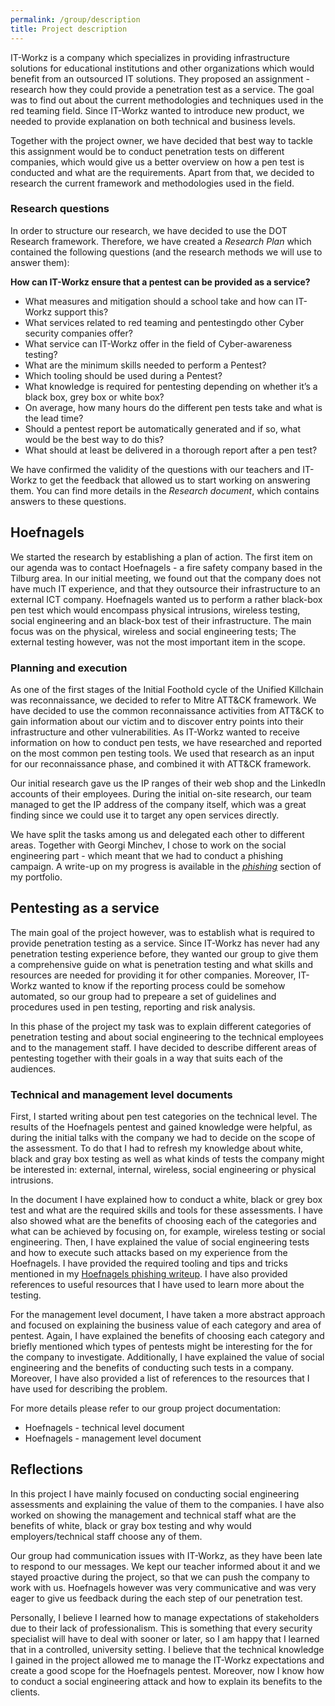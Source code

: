 ```yaml
---
permalink: /group/description
title: Project description
---
```


IT-Workz is a company which specializes in providing infrastructure solutions for educational institutions and other organizations which would
benefit from an outsourced IT solutions. They proposed an assignment - research how they could provide a penetration test as a service. The goal was
to find out about the current methodologies and techniques used in the red teaming field. Since IT-Workz wanted to introduce new product, we needed
to provide explanation on both technical and business levels.

Together with the project owner, we have decided that best way to tackle this assignment would be to conduct penetration tests on different companies,
which would give us a better overview on how a pen test is conducted and what are the requirements. Apart from that, we decided to research the current
framework and methodologies used in the field.

### Research questions

In order to structure our research, we have decided to use the DOT Research framework. Therefore, we have created a _Research Plan_ which contained the
following questions (and the research methods we will use to answer them):

**How can IT-Workz ensure that a pentest can be provided as a service?**

- What measures and mitigation should a school take and how can IT-Workz support this?
- What services related to red teaming and pentestingdo other Cyber security companies offer?
- What service can IT-Workz offer in the field of Cyber-awareness testing?
- What are the minimum skills needed to perform a Pentest?
- Which tooling should be used during a Pentest?
- What knowledge is required for pentesting depending on whether it’s a black box, grey box or white box?
- On average, how many hours do the different pen tests take and what is the lead time?
- Should a pentest report be automatically generated and if so, what would be the best way to do this?
- What should at least be delivered in a thorough report after a pen test?

We have confirmed the validity of the questions with our teachers and IT-Workz to get the feedback that allowed us to start working on answering them. You
can find more details in the _Research document_, which contains answers to these questions.

## Hoefnagels

We started the research by establishing a plan of action. The first item on our agenda was to contact Hoefnagels - a fire safety company based in the
Tilburg area. In our initial meeting, we found out that the company does not have much IT experience, and that they outsource their infrastructure
to an external ICT company. Hoefnagels wanted us to perform a rather black-box pen test which would encompass physical intrusions, wireless testing,
social engineering and an black-box test of their infrastructure. The main focus was on the physical, wireless and social engineering tests; The external
testing however, was not the most important item in the scope.

### Planning and execution

As one of the first stages of the Initial Foothold cycle of the Unified Killchain was reconnaissance, we decided to refer to Mitre ATT&CK framework.
We have decided to use the common reconnaissance activities from ATT&CK to gain information about our victim and to discover entry points into their
infrastructure and other vulnerabilities. As IT-Workz wanted to receive information on how to conduct pen tests, we have researched and reported on
the most common pen testing tools. We used that research as an input for our reconnaissance phase, and combined it with ATT&CK framework.

Our initial research gave us the IP ranges of their web shop and the LinkedIn accounts of their employees. During the initial on-site research, our
team managed to get the IP address of the company itself, which was a great finding since we could use it to target any open services directly.

We have split the tasks among us and delegated each other to different areas. Together with Georgi Minchev, I chose to work on the social engineering
part - which meant that we had to conduct a phishing campaign. A write-up on my progress is available in the
_[phishing](https://malpa222.github.io/portfolio/group/description)_ section of my portfolio.

## Pentesting as a service

The main goal of the project however, was to establish what is required to provide penetration testing as a service. Since IT-Workz has never had any
penetration testing experience before, they wanted our group to give them a comprehensive guide on what is penetration testing and what skills and
resources are needed for providing it for other companies. Moreover, IT-Workz wanted to know if the reporting process could be somehow automated, so
our group had to prepeare a set of guidelines and procedures used in pen testing, reporting and risk analysis.

In this phase of the project my task was to explain different categories of penetration testing and about social engineering to the technical
employees and to the management staff. I have decided to describe different areas of pentesting together with their goals in a way that suits each
of the audiences.

### Technical and management level documents

First, I started writing about pen test categories on the technical level. The results of the Hoefnagels pentest and gained knowledge were helpful, as
during the initial talks with the company we had to decide on the scope of the assessment. To do that I had to refresh my knowledge about white, black
and gray box testing as well as what kinds of tests the company might be interested in: external, internal, wireless, social engineering or physical
intrusions.

In the document I have explained how to conduct a white, black or grey box test and what are the required skills and tools for these assessments.
I have also showed what are the benefits of choosing each of the categories and what can be achieved by focusing on, for example, wireless testing
or social engineering. Then, I have explained the value of social engineering tests and how to execute such attacks based on my experience from
the Hoefnagels. I have provided the required tooling and tips and tricks mentioned in my
[Hoefnagels phishing writeup](https://malpa222.github.io/portfolio/group/hoefnagels). I have also provided references to useful resources that I
have used to learn more about the testing.

For the management level document, I have taken a more abstract approach and focused on explaining the business value of each category and area of
pentest. Again, I have explained the benefits of choosing each category and briefly mentioned which types of pentests might be interesting for the
for the company to investigate. Additionally, I have explained the value of social engineering and the benefits of conducting such tests in a
company. Moreover, I have also provided a list of references to the resources that I have used for describing the problem.

For more details please refer to our group project documentation:

- Hoefnagels - technical level document
- Hoefnagels - management level document

## Reflections

In this project I have mainly focused on conducting social engineering assessments and explaining the value of them to the companies. I have also worked
on showing the management and technical staff what are the benefits of white, black or gray box testing and why would employers/technical staff choose
any of them.

Our group had communication issues with IT-Workz, as they have been late to respond to our messages. We kept our teacher informed about it and we stayed
proactive during the project, so that we can push the company to work with us. Hoefnagels however was very communicative and was very eager to give us
feedback during the each step of our penetration test.

Personally, I believe I learned how to manage expectations of stakeholders due to their lack of professionalism. This is something that every security
specialist will have to deal with sooner or later, so I am happy that I learned that in a controlled, university setting. I believe that the technical
knowledge I gained in the project allowed me to manage the IT-Workz expectations and create a good scope for the Hoefnagels pentest. Moreover, now
I know how to conduct a social engineering attack and how to explain its benefits to the clients.
